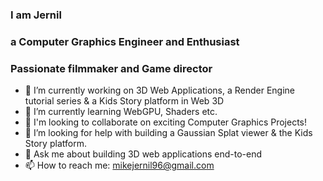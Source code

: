 ### I am Jernil 
### a Computer Graphics Engineer and Enthusiast
### Passionate filmmaker and Game director

- 🧊 I’m currently working on 3D Web Applications, a Render Engine tutorial series & a Kids Story platform in Web 3D
- 🌱 I’m currently learning WebGPU, Shaders etc.
- 👥 I'm looking to collaborate on exciting Computer Graphics Projects!
- 🤔 I’m looking for help with building a Gaussian Splat viewer & the Kids Story platform.
- 💬 Ask me about building 3D web applications end-to-end
- 📫 How to reach me: mikejernil96@gmail.com
